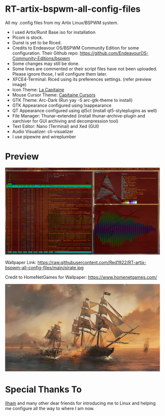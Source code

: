 # RT-artix-bspwm-all-config-files
All my .config files from my Artix Linux/BSPWM system.

- I used Artix/Runit Base iso for installation
- Picom is stock.
- Dunst is yet to be Riced.
- Credits to Endeavour OS/BSPWM Community Edition for some configuration. Their Github repo: https://github.com/EndeavourOS-Community-Editions/bspwm
- Some changes may still be done.
- Some lines are commented or their script files have not been uploaded. Please ignore those, I will configure them later.
- XFCE4-Terminal: Riced using its preferences settings. (refer preview image)
- Icon Theme: [La Capitaine](https://store.kde.org/p/1148695/)
- Mouse Cursor Theme: [Capitaine Cursors](https://store.kde.org/p/1148692)
- GTK Theme: Arc-Dark (Run yay -S arc-gtk-theme to install)
- GTK Appearance configured using lxappearance
- QT Appearance configured using qt5ct (install qt5-styleplugins as well)
- File Manager: Thunar-extended (install thunar-archive-plugin and xarchiver for GUI archiving and decompression tool)
- Text Editor: Nano (Terminal) and Xed (GUI)
- Audio Visualizer: cli-visualizer
- I use pipewire and wireplumber

# Preview

![RT-artix-bspwm-all-config-files](https://raw.githubusercontent.com/Red1922/RT-artix-bspwm-all-config-files/main/Screenshot-2022-06-08_08%3A41%3A08.png)

Wallpaper Link: https://raw.githubusercontent.com/Red1922/RT-artix-bspwm-all-config-files/main/pirate.jpg

Credit to HomeNetGames for Wallpaper: https://www.homenetgames.com/

![RT-artix-bspwm-all-config-files](https://raw.githubusercontent.com/Red1922/RT-artix-bspwm-all-config-files/main/pirate.jpg)

# Special Thanks To

[Ilham](https://github.com/ilhamisbored/bspwm-dotfiles) and many other dear friends for introducing me to Linux and helping me configure all the way to where I am now.

